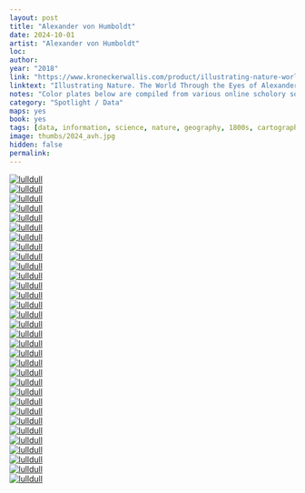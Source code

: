 ```yaml
---
layout: post
title: "Alexander von Humboldt"
date: 2024-10-01
artist: "Alexander von Humboldt"
loc: 
author: 
year: "2018"
link: "https://www.kroneckerwallis.com/product/illustrating-nature-world-eyes-alexander-von-humboldt/"
linktext: "Illustrating Nature. The World Through the Eyes of Alexander von Humboldt"
notes: "Color plates below are compiled from various online scholory sources. The book linked below also includes most of these but done is much more graceful way."
category: "Spotlight / Data"
maps: yes
book: yes
tags: [data, information, science, nature, geography, 1800s, cartography, mapping]
image: thumbs/2024_avh.jpg
hidden: false
permalink:
---
```



<div class="post_image">
	<a href="{{ site.baseurl }}/images/posts/2024_avh/001.jpg" target="_blank">
	<img src="{{ site.baseurl }}/images/posts/2024_avh/001.jpg" alt="lulldull"></a>
</div>

<div class="post_image">
	<a href="{{ site.baseurl }}/images/posts/2024_avh/002.jpg" target="_blank">
	<img src="{{ site.baseurl }}/images/posts/2024_avh/002.jpg" alt="lulldull"></a>
</div>

<div class="post_image">
	<a href="{{ site.baseurl }}/images/posts/2024_avh/003.jpg" target="_blank">
	<img src="{{ site.baseurl }}/images/posts/2024_avh/003.jpg" alt="lulldull"></a>
</div>

<div class="post_image">
	<a href="{{ site.baseurl }}/images/posts/2024_avh/004.jpg" target="_blank">
	<img src="{{ site.baseurl }}/images/posts/2024_avh/004.jpg" alt="lulldull"></a>
</div>

<div class="post_image">
	<a href="{{ site.baseurl }}/images/posts/2024_avh/005.jpg" target="_blank">
	<img src="{{ site.baseurl }}/images/posts/2024_avh/005.jpg" alt="lulldull"></a>
</div>

<div class="post_image">
	<a href="{{ site.baseurl }}/images/posts/2024_avh/006.jpg" target="_blank">
	<img src="{{ site.baseurl }}/images/posts/2024_avh/006.jpg" alt="lulldull"></a>
</div>

<div class="post_image">
	<a href="{{ site.baseurl }}/images/posts/2024_avh/007.jpg" target="_blank">
	<img src="{{ site.baseurl }}/images/posts/2024_avh/007.jpg" alt="lulldull"></a>
</div>


<div class="post_image">
	<a href="{{ site.baseurl }}/images/posts/2024_avh/008.jpg" target="_blank">
	<img src="{{ site.baseurl }}/images/posts/2024_avh/008.jpg" alt="lulldull"></a>
</div>

<div class="post_image">
	<a href="{{ site.baseurl }}/images/posts/2024_avh/009.jpg" target="_blank">
	<img src="{{ site.baseurl }}/images/posts/2024_avh/009.jpg" alt="lulldull"></a>
</div>

<div class="post_image">
	<a href="{{ site.baseurl }}/images/posts/2024_avh/010.jpg" target="_blank">
	<img src="{{ site.baseurl }}/images/posts/2024_avh/010.jpg" alt="lulldull"></a>
</div>


<div class="post_image">
	<a href="{{ site.baseurl }}/images/posts/2024_avh/011.jpg" target="_blank">
	<img src="{{ site.baseurl }}/images/posts/2024_avh/011.jpg" alt="lulldull"></a>
</div>


<div class="post_image">
	<a href="{{ site.baseurl }}/images/posts/2024_avh/012.jpg" target="_blank">
	<img src="{{ site.baseurl }}/images/posts/2024_avh/012.jpg" alt="lulldull"></a>
</div>


<div class="post_image">
	<a href="{{ site.baseurl }}/images/posts/2024_avh/013.jpg" target="_blank">
	<img src="{{ site.baseurl }}/images/posts/2024_avh/013.jpg" alt="lulldull"></a>
</div>


<div class="post_image">
	<a href="{{ site.baseurl }}/images/posts/2024_avh/014.jpg" target="_blank">
	<img src="{{ site.baseurl }}/images/posts/2024_avh/014.jpg" alt="lulldull"></a>
</div>


<div class="post_image">
	<a href="{{ site.baseurl }}/images/posts/2024_avh/015.jpg" target="_blank">
	<img src="{{ site.baseurl }}/images/posts/2024_avh/015.jpg" alt="lulldull"></a>
</div>

<div class="post_image">
	<a href="{{ site.baseurl }}/images/posts/2024_avh/016.jpg" target="_blank">
	<img src="{{ site.baseurl }}/images/posts/2024_avh/016.jpg" alt="lulldull"></a>
</div>

<div class="post_image">
	<a href="{{ site.baseurl }}/images/posts/2024_avh/017.jpg" target="_blank">
	<img src="{{ site.baseurl }}/images/posts/2024_avh/017.jpg" alt="lulldull"></a>
</div>

<div class="post_image">
	<a href="{{ site.baseurl }}/images/posts/2024_avh/018.jpg" target="_blank">
	<img src="{{ site.baseurl }}/images/posts/2024_avh/018.jpg" alt="lulldull"></a>
</div>

<div class="post_image">
	<a href="{{ site.baseurl }}/images/posts/2024_avh/019.jpg" target="_blank">
	<img src="{{ site.baseurl }}/images/posts/2024_avh/019.jpg" alt="lulldull"></a>
</div>

<div class="post_image">
	<a href="{{ site.baseurl }}/images/posts/2024_avh/020.jpg" target="_blank">
	<img src="{{ site.baseurl }}/images/posts/2024_avh/020.jpg" alt="lulldull"></a>
</div>

<div class="post_image">
	<a href="{{ site.baseurl }}/images/posts/2024_avh/021.jpg" target="_blank">
	<img src="{{ site.baseurl }}/images/posts/2024_avh/021.jpg" alt="lulldull"></a>
</div>

<div class="post_image">
	<a href="{{ site.baseurl }}/images/posts/2024_avh/022.jpg" target="_blank">
	<img src="{{ site.baseurl }}/images/posts/2024_avh/022.jpg" alt="lulldull"></a>
</div>

<div class="post_image">
	<a href="{{ site.baseurl }}/images/posts/2024_avh/023.jpg" target="_blank">
	<img src="{{ site.baseurl }}/images/posts/2024_avh/023.jpg" alt="lulldull"></a>
</div>

<div class="post_image">
	<a href="{{ site.baseurl }}/images/posts/2024_avh/024.jpg" target="_blank">
	<img src="{{ site.baseurl }}/images/posts/2024_avh/024.jpg" alt="lulldull"></a>
</div>

<div class="post_image">
	<a href="{{ site.baseurl }}/images/posts/2024_avh/025.jpg" target="_blank">
	<img src="{{ site.baseurl }}/images/posts/2024_avh/025.jpg" alt="lulldull"></a>
</div>

<div class="post_image">
	<a href="{{ site.baseurl }}/images/posts/2024_avh/026.jpg" target="_blank">
	<img src="{{ site.baseurl }}/images/posts/2024_avh/026.jpg" alt="lulldull"></a>
</div>

<div class="post_image">
	<a href="{{ site.baseurl }}/images/posts/2024_avh/027.jpg" target="_blank">
	<img src="{{ site.baseurl }}/images/posts/2024_avh/027.jpg" alt="lulldull"></a>
</div>

<div class="post_image">
	<a href="{{ site.baseurl }}/images/posts/2024_avh/028.jpg" target="_blank">
	<img src="{{ site.baseurl }}/images/posts/2024_avh/028.jpg" alt="lulldull"></a>
</div>

<div class="post_image">
	<a href="{{ site.baseurl }}/images/posts/2024_avh/029.jpg" target="_blank">
	<img src="{{ site.baseurl }}/images/posts/2024_avh/029.jpg" alt="lulldull"></a>
</div>

<div class="post_image">
	<a href="{{ site.baseurl }}/images/posts/2024_avh/030.jpg" target="_blank">
	<img src="{{ site.baseurl }}/images/posts/2024_avh/030.jpg" alt="lulldull"></a>
</div>

<div class="post_image">
	<a href="{{ site.baseurl }}/images/posts/2024_avh/031.jpg" target="_blank">
	<img src="{{ site.baseurl }}/images/posts/2024_avh/031.jpg" alt="lulldull"></a>
</div>

<div class="post_image">
	<a href="{{ site.baseurl }}/images/posts/2024_avh/032.jpg" target="_blank">
	<img src="{{ site.baseurl }}/images/posts/2024_avh/032.jpg" alt="lulldull"></a>
</div>






